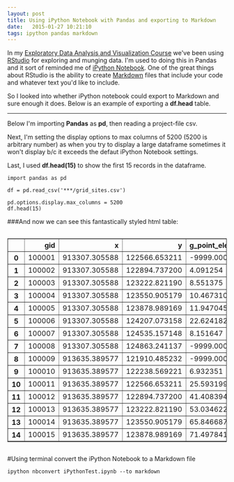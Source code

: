 ```yaml
---
layout: post
title: Using iPython Notebook with Pandas and exporting to Markdown
date:   2015-01-27 10:21:10
tags: ipython pandas markdown 
---
```


<!--##Using iPython Notebook for data analysis with Pandas
-->

In my [Exploratory Data Analysis and Visualization Course](http://nygeog.github.io/data/science/columbia/idse/2015/01/21/exploratory-data-analysis-and-visualization.html) we've been using [RStudio](http://www.rstudio.com/) for exploring and munging data. I'm used to doing this in Pandas and it sort of reminded me of [iPython Notebook](http://ipython.org/notebook.html). One of the great things about RStudio is the ability to create [Markdown](http://daringfireball.net/projects/markdown/) files that include your code and whatever text you'd like to include.  

So I looked into whether iPython notebook could export to Markdown and sure enough it does. Below is an example of exporting a **df.head** table. 

---

Below I'm importing **Pandas** as **pd**, then reading a project-file csv.

Next, I'm setting the display options to max columns of 5200 (5200 is arbitrary
number) as when you try to display a large dataframe sometimes it won't display
b/c it exceeds the defaut iPython Notebook settings.

Last, I used **df.head(15)** to show the first 15 records in the dataframe.




    import pandas as pd
    
    df = pd.read_csv('***/grid_sites.csv')
    
    pd.options.display.max_columns = 5200
    df.head(15)



###And now we can see this fantastically styled html table:

<div style="max-height:1000px;max-width:1500px;overflow:auto;">
<table border="1" class="dataframe">
  <thead>
    <tr style="text-align: right;">
      <th></th>
      <th>gid</th>
      <th>x</th>
      <th>y</th>
      <th>g_point_elev10ft</th>
      <th>g_pointwaternearangle</th>
      <th>g_pointwaternearfeet</th>
      <th>g_pointwaternearmeters</th>
      <th>gr0050morigsqmtrs</th>
      <th>gr0050mlandsqmtrs</th>
      <th>gr0100morigsqmtrs</th>
      <th>gr0100mlandsqmtrs</th>
      <th>gr0250morigsqmtrs</th>
      <th>gr0250mlandsqmtrs</th>
      <th>gr0500morigsqmtrs</th>
      <th>gr0500mlandsqmtrs</th>
      <th>gr1000morigsqmtrs</th>
      <th>gr1000mlandsqmtrs</th>
      <th>gr0050mtreecsqmtrs</th>
      <th>gr0100mtreecsqmtrs</th>
      <th>gr0250mtreecsqmtrs</th>
      <th>gr0500mtreecsqmtrs</th>
      <th>gr1000mtreecsqmtrs</th>
      <th>gr0050mtreecpctorig</th>
      <th>gr0050mtreecpctland</th>
      <th>gr0100mtreecpctorig</th>
      <th>gr0100mtreecpctland</th>
      <th>gr0250mtreecpctorig</th>
      <th>gr0250mtreecpctland</th>
      <th>gr0500mtreecpctorig</th>
      <th>gr0500mtreecpctland</th>
      <th>gr1000mtreecpctorig</th>
      <th>gr1000mtreecpctland</th>
      <th>gr0050melev10ftcount</th>
      <th>gr0050melev10ftmin</th>
      <th>gr0050melev10ftmax</th>
      <th>gr0050melev10ftmean</th>
      <th>gr0050melev10ftstd</th>
      <th>gr0100melev10ftcount</th>
      <th>gr0100melev10ftmin</th>
      <th>gr0100melev10ftmax</th>
      <th>gr0100melev10ftmean</th>
      <th>gr0100melev10ftstd</th>
      <th>gr0250melev10ftcount</th>
      <th>gr0250melev10ftmin</th>
      <th>gr0250melev10ftmax</th>
      <th>gr0250melev10ftmean</th>
      <th>gr0250melev10ftstd</th>
      <th>gr0500melev10ftcount</th>
      <th>gr0500melev10ftmin</th>
      <th>gr0500melev10ftmax</th>
      <th>gr0500melev10ftmean</th>
      <th>gr0500melev10ftstd</th>
      <th>gr1000melev10ftcount</th>
      <th>gr1000melev10ftmin</th>
      <th>gr1000melev10ftmax</th>
      <th>gr1000melev10ftmean</th>
      <th>gr1000melev10ftstd</th>
      <th>gr0050mbldgvol</th>
      <th>gr0100mbldgvol</th>
      <th>gr0250mbldgvol</th>
      <th>gr0500mbldgvol</th>
      <th>gr1000mbldgvol</th>
      <th>gr0050mbldgbulkorig</th>
      <th>gr0050mbldgbulkland</th>
      <th>gr0100mbldgbulkorig</th>
      <th>gr0100mbldgbulkland</th>
      <th>gr0250mbldgbulkorig</th>
      <th>gr0250mbldgbulkland</th>
      <th>gr0500mbldgbulkorig</th>
      <th>gr0500mbldgbulkland</th>
      <th>gr1000mbldgbulkorig</th>
      <th>gr1000mbldgbulkland</th>
      <th>trafesrigr0050mavg_20012012</th>
      <th>trafesrigr0100mavg_20012012</th>
      <th>trafesrigr0250mavg_20012012</th>
      <th>trafesrigr0500mavg_20012012</th>
      <th>trafesrigr1000mavg_20012012</th>
      <th>trafesrigr0050mavg_2001</th>
      <th>trafesrigr0050mavg_2002</th>
      <th>trafesrigr0050mavg_2003</th>
      <th>trafesrigr0050mavg_2004</th>
      <th>trafesrigr0050mavg_2005</th>
      <th>trafesrigr0050mavg_2006</th>
      <th>trafesrigr0050mavg_2007</th>
      <th>trafesrigr0050mavg_2008</th>
      <th>trafesrigr0050mavg_2009</th>
      <th>trafesrigr0050mavg_2010</th>
      <th>trafesrigr0100mavg_2001</th>
      <th>trafesrigr0100mavg_2002</th>
      <th>trafesrigr0100mavg_2003</th>
      <th>trafesrigr0100mavg_2004</th>
      <th>trafesrigr0100mavg_2005</th>
      <th>trafesrigr0100mavg_2006</th>
      <th>trafesrigr0100mavg_2007</th>
      <th>trafesrigr0100mavg_2008</th>
      <th>trafesrigr0100mavg_2009</th>
      <th>trafesrigr0100mavg_2010</th>
      <th>trafesrigr0100mavg_2011</th>
      <th>trafesrigr0250mavg_2001</th>
      <th>trafesrigr0250mavg_2002</th>
      <th>trafesrigr0250mavg_2003</th>
      <th>trafesrigr0250mavg_2004</th>
      <th>trafesrigr0250mavg_2005</th>
      <th>trafesrigr0250mavg_2006</th>
      <th>trafesrigr0250mavg_2007</th>
      <th>trafesrigr0250mavg_2008</th>
      <th>trafesrigr0250mavg_2009</th>
      <th>trafesrigr0250mavg_2010</th>
      <th>trafesrigr0250mavg_2011</th>
      <th>trafesrigr0500mavg_2001</th>
      <th>trafesrigr0500mavg_2002</th>
      <th>trafesrigr0500mavg_2003</th>
      <th>trafesrigr0500mavg_2004</th>
      <th>trafesrigr0500mavg_2005</th>
      <th>trafesrigr0500mavg_2006</th>
      <th>trafesrigr0500mavg_2007</th>
      <th>trafesrigr0500mavg_2008</th>
      <th>trafesrigr0500mavg_2009</th>
      <th>trafesrigr0500mavg_2010</th>
      <th>trafesrigr0500mavg_2011</th>
      <th>trafesrigr1000mavg_2001</th>
      <th>trafesrigr1000mavg_2002</th>
      <th>trafesrigr1000mavg_2003</th>
      <th>trafesrigr1000mavg_2004</th>
      <th>trafesrigr1000mavg_2005</th>
      <th>trafesrigr1000mavg_2006</th>
      <th>trafesrigr1000mavg_2007</th>
      <th>trafesrigr1000mavg_2008</th>
      <th>trafesrigr1000mavg_2009</th>
      <th>trafesrigr1000mavg_2010</th>
      <th>trafesrigr1000mavg_2011</th>
      <th>trafnysdgr0050mavg_2012</th>
      <th>trafnysdgr0100mavg_2012</th>
      <th>trafnysdgr0250mavg_2012</th>
      <th>trafnysdgr0500mavg_2012</th>
      <th>trafnysdgr1000mavg_2012</th>
    </tr>
  </thead>
  <tbody>
    <tr>
      <th>0 </th>
      <td> 100001</td>
      <td> 913307.305588</td>
      <td> 122566.653211</td>
      <td>-9999.000000</td>
      <td>   0.000000</td>
      <td>   0.000000</td>
      <td>   0.000000</td>
      <td> 7853.950214</td>
      <td>    0.000000</td>
      <td> 31415.800866</td>
      <td>     0.000000</td>
      <td> 196348.755435</td>
      <td>      0.000000</td>
      <td> 785395.021770</td>
      <td>      0.000000</td>
      <td> 3141580.087165</td>
      <td>       0.000000</td>
      <td> 0</td>
      <td>  3952.313778</td>
      <td> 48341.868204</td>
      <td> 141231.629924</td>
      <td> 451567.071377</td>
      <td> 0</td>
      <td> 0</td>
      <td> 0.125807</td>
      <td> 0.000000</td>
      <td> 0.246204</td>
      <td> 0.000000</td>
      <td> 0.179822</td>
      <td> 0.000000</td>
      <td> 0.143739</td>
      <td> 0.000000</td>
      <td>   0</td>
      <td>  0.00000</td>
      <td>  0.0000</td>
      <td>  0.0000</td>
      <td>  0.00000</td>
      <td>    0</td>
      <td>  0.000000</td>
      <td>  0.0000</td>
      <td>  0.0000</td>
      <td>  0.00000</td>
      <td>     0</td>
      <td> 0.000000</td>
      <td>  0.0000</td>
      <td>  0.0000</td>
      <td>  0.0000</td>
      <td>     0</td>
      <td> 0.000000</td>
      <td>  0.0000</td>
      <td>  0.0000</td>
      <td>  0.0000</td>
      <td>      0</td>
      <td> 0.000000</td>
      <td>  0.0000</td>
      <td>  0.0000</td>
      <td>  0.0000</td>
      <td>    0.000000</td>
      <td>  2619.499213</td>
      <td>   5729.645316</td>
      <td> 216666.220329</td>
      <td> 1245817.366172</td>
      <td> 0.000000</td>
      <td> 0.000000</td>
      <td> 0.083382</td>
      <td> 0.000000</td>
      <td> 0.029181</td>
      <td> 0.000000</td>
      <td> 0.275869</td>
      <td> 0.000000</td>
      <td> 0.396558</td>
      <td> 0.000000</td>
      <td> 0</td>
      <td> 0</td>
      <td> 0</td>
      <td>    0</td>
      <td>    0</td>
      <td> 0</td>
      <td> 0</td>
      <td> 0</td>
      <td> 0</td>
      <td> 0</td>
      <td> 0</td>
      <td> 0</td>
      <td> 0</td>
      <td> 0</td>
      <td> 0</td>
      <td> 0</td>
      <td> 0</td>
      <td> 0</td>
      <td> 0</td>
      <td> 0</td>
      <td> 0</td>
      <td> 0</td>
      <td> 0</td>
      <td> 0</td>
      <td> 0</td>
      <td> 0</td>
      <td> 0</td>
      <td> 0</td>
      <td> 0</td>
      <td> 0</td>
      <td> 0</td>
      <td> 0</td>
      <td> 0</td>
      <td> 0</td>
      <td> 0</td>
      <td> 0</td>
      <td> 0</td>
      <td> 0</td>
      <td> 0</td>
      <td> 0</td>
      <td> 0</td>
      <td> 0</td>
      <td> 0</td>
      <td> 0</td>
      <td> 0</td>
      <td> 0</td>
      <td>    0</td>
      <td> 0</td>
      <td> 0</td>
      <td> 0</td>
      <td> 0</td>
      <td> 0</td>
      <td> 0</td>
      <td> 0</td>
      <td> 0</td>
      <td> 0</td>
      <td> 0</td>
      <td>    0</td>
      <td> 0</td>
      <td> 0</td>
      <td>   0</td>
      <td>  292.0</td>
      <td> 5696.50</td>
      <td> 4057.00</td>
    </tr>
    <tr>
      <th>1 </th>
      <td> 100002</td>
      <td> 913307.305588</td>
      <td> 122894.737200</td>
      <td>    4.091254</td>
      <td>   0.000000</td>
      <td>   0.000000</td>
      <td>   0.000000</td>
      <td> 7853.950214</td>
      <td> 4002.041561</td>
      <td> 31415.800866</td>
      <td> 15455.731616</td>
      <td> 196348.755435</td>
      <td>  90498.329446</td>
      <td> 785395.021770</td>
      <td> 353746.383694</td>
      <td> 3141580.087165</td>
      <td> 1260083.346102</td>
      <td> 0</td>
      <td> 11093.497657</td>
      <td> 52914.680481</td>
      <td> 147391.944889</td>
      <td> 457270.916748</td>
      <td> 0</td>
      <td> 0</td>
      <td> 0.353118</td>
      <td> 0.717759</td>
      <td> 0.269493</td>
      <td> 0.584703</td>
      <td> 0.187666</td>
      <td> 0.416660</td>
      <td> 0.145554</td>
      <td> 0.362889</td>
      <td> 426</td>
      <td>  3.16432</td>
      <td> 11.9986</td>
      <td>  6.2407</td>
      <td>  1.26460</td>
      <td> 1663</td>
      <td>  2.982810</td>
      <td> 45.9997</td>
      <td> 15.5446</td>
      <td> 11.86370</td>
      <td>  9738</td>
      <td> 2.756890</td>
      <td> 70.9901</td>
      <td> 35.2858</td>
      <td> 18.8374</td>
      <td> 38074</td>
      <td> 1.999990</td>
      <td> 72.4902</td>
      <td> 38.7175</td>
      <td> 16.7106</td>
      <td> 135048</td>
      <td>-0.571724</td>
      <td> 80.4000</td>
      <td> 37.6836</td>
      <td> 18.9316</td>
      <td>    0.000000</td>
      <td>     0.000000</td>
      <td>  19214.061323</td>
      <td> 288823.918864</td>
      <td> 1369388.218735</td>
      <td> 0.000000</td>
      <td> 0.000000</td>
      <td> 0.000000</td>
      <td> 0.000000</td>
      <td> 0.097857</td>
      <td> 0.212314</td>
      <td> 0.367744</td>
      <td> 0.816472</td>
      <td> 0.435892</td>
      <td> 1.086744</td>
      <td> 0</td>
      <td> 0</td>
      <td> 0</td>
      <td>    0</td>
      <td>    0</td>
      <td> 0</td>
      <td> 0</td>
      <td> 0</td>
      <td> 0</td>
      <td> 0</td>
      <td> 0</td>
      <td> 0</td>
      <td> 0</td>
      <td> 0</td>
      <td> 0</td>
      <td> 0</td>
      <td> 0</td>
      <td> 0</td>
      <td> 0</td>
      <td> 0</td>
      <td> 0</td>
      <td> 0</td>
      <td> 0</td>
      <td> 0</td>
      <td> 0</td>
      <td> 0</td>
      <td> 0</td>
      <td> 0</td>
      <td> 0</td>
      <td> 0</td>
      <td> 0</td>
      <td> 0</td>
      <td> 0</td>
      <td> 0</td>
      <td> 0</td>
      <td> 0</td>
      <td> 0</td>
      <td> 0</td>
      <td> 0</td>
      <td> 0</td>
      <td> 0</td>
      <td> 0</td>
      <td> 0</td>
      <td> 0</td>
      <td> 0</td>
      <td> 0</td>
      <td>    0</td>
      <td> 0</td>
      <td> 0</td>
      <td> 0</td>
      <td> 0</td>
      <td> 0</td>
      <td> 0</td>
      <td> 0</td>
      <td> 0</td>
      <td> 0</td>
      <td> 0</td>
      <td>    0</td>
      <td> 0</td>
      <td> 0</td>
      <td>   0</td>
      <td>  292.0</td>
      <td> 6115.75</td>
      <td> 5783.57</td>
    </tr>
    <tr>
      <th>2 </th>
      <td> 100003</td>
      <td> 913307.305588</td>
      <td> 123222.821190</td>
      <td>    8.551375</td>
      <td> 179.351037</td>
      <td>  43.298329</td>
      <td>  13.197331</td>
      <td> 7853.950214</td>
      <td> 6015.726344</td>
      <td> 31415.800866</td>
      <td> 19405.331167</td>
      <td> 196348.755435</td>
      <td> 100369.997473</td>
      <td> 785395.021770</td>
      <td> 367448.179604</td>
      <td> 3141580.087165</td>
      <td> 1286631.025189</td>
      <td> 0</td>
      <td> 11937.307201</td>
      <td> 53841.962447</td>
      <td> 146602.206918</td>
      <td> 465608.381325</td>
      <td> 0</td>
      <td> 0</td>
      <td> 0.379978</td>
      <td> 0.615156</td>
      <td> 0.274216</td>
      <td> 0.536435</td>
      <td> 0.186660</td>
      <td> 0.398974</td>
      <td> 0.148208</td>
      <td> 0.361882</td>
      <td> 650</td>
      <td>  2.96409</td>
      <td> 29.9936</td>
      <td> 10.3767</td>
      <td>  5.06838</td>
      <td> 2090</td>
      <td>  2.887080</td>
      <td> 60.9857</td>
      <td> 21.9326</td>
      <td> 16.67590</td>
      <td> 10810</td>
      <td> 2.000700</td>
      <td> 72.4902</td>
      <td> 42.3306</td>
      <td> 21.3647</td>
      <td> 39543</td>
      <td> 0.000003</td>
      <td> 72.4902</td>
      <td> 40.5070</td>
      <td> 16.1305</td>
      <td> 137879</td>
      <td>-0.571724</td>
      <td> 81.3846</td>
      <td> 39.4516</td>
      <td> 18.8936</td>
      <td>    0.000000</td>
      <td>  1612.288123</td>
      <td>  45018.070029</td>
      <td> 338849.649981</td>
      <td> 1439584.329659</td>
      <td> 0.000000</td>
      <td> 0.000000</td>
      <td> 0.051321</td>
      <td> 0.083085</td>
      <td> 0.229276</td>
      <td> 0.448521</td>
      <td> 0.431438</td>
      <td> 0.922170</td>
      <td> 0.458236</td>
      <td> 1.118879</td>
      <td> 0</td>
      <td> 0</td>
      <td> 0</td>
      <td>    0</td>
      <td> 5921</td>
      <td> 0</td>
      <td> 0</td>
      <td> 0</td>
      <td> 0</td>
      <td> 0</td>
      <td> 0</td>
      <td> 0</td>
      <td> 0</td>
      <td> 0</td>
      <td> 0</td>
      <td> 0</td>
      <td> 0</td>
      <td> 0</td>
      <td> 0</td>
      <td> 0</td>
      <td> 0</td>
      <td> 0</td>
      <td> 0</td>
      <td> 0</td>
      <td> 0</td>
      <td> 0</td>
      <td> 0</td>
      <td> 0</td>
      <td> 0</td>
      <td> 0</td>
      <td> 0</td>
      <td> 0</td>
      <td> 0</td>
      <td> 0</td>
      <td> 0</td>
      <td> 0</td>
      <td> 0</td>
      <td> 0</td>
      <td> 0</td>
      <td> 0</td>
      <td> 0</td>
      <td> 0</td>
      <td> 0</td>
      <td> 0</td>
      <td> 0</td>
      <td> 0</td>
      <td>    0</td>
      <td> 0</td>
      <td> 0</td>
      <td> 0</td>
      <td> 0</td>
      <td> 0</td>
      <td> 0</td>
      <td> 0</td>
      <td> 0</td>
      <td> 0</td>
      <td> 0</td>
      <td> 5921</td>
      <td> 0</td>
      <td> 0</td>
      <td>   0</td>
      <td>  292.0</td>
      <td> 6708.14</td>
      <td> 4420.55</td>
    </tr>
    <tr>
      <th>3 </th>
      <td> 100004</td>
      <td> 913307.305588</td>
      <td> 123550.905179</td>
      <td>   10.467310</td>
      <td>-177.696901</td>
      <td>  32.267293</td>
      <td>   9.835071</td>
      <td> 7853.950214</td>
      <td> 5880.768441</td>
      <td> 31415.800866</td>
      <td> 19673.126953</td>
      <td> 196348.755435</td>
      <td> 107230.957454</td>
      <td> 785395.021770</td>
      <td> 369655.430725</td>
      <td> 3141580.087165</td>
      <td> 1304984.251624</td>
      <td> 0</td>
      <td>  9313.748868</td>
      <td> 50462.934751</td>
      <td> 138130.017630</td>
      <td> 456204.304060</td>
      <td> 0</td>
      <td> 0</td>
      <td> 0.296467</td>
      <td> 0.473425</td>
      <td> 0.257007</td>
      <td> 0.470600</td>
      <td> 0.175873</td>
      <td> 0.373672</td>
      <td> 0.145215</td>
      <td> 0.349586</td>
      <td> 633</td>
      <td>  5.00011</td>
      <td> 53.9978</td>
      <td> 21.2648</td>
      <td> 13.60150</td>
      <td> 2120</td>
      <td>  2.000090</td>
      <td> 70.4479</td>
      <td> 33.9770</td>
      <td> 22.38520</td>
      <td> 11545</td>
      <td> 2.000090</td>
      <td> 72.4902</td>
      <td> 45.0991</td>
      <td> 21.4402</td>
      <td> 39759</td>
      <td>-0.567119</td>
      <td> 72.4902</td>
      <td> 42.1236</td>
      <td> 15.6252</td>
      <td> 139880</td>
      <td>-0.571724</td>
      <td> 81.3846</td>
      <td> 40.9431</td>
      <td> 18.7664</td>
      <td>    0.000000</td>
      <td> 11215.466129</td>
      <td>  76477.878380</td>
      <td> 389016.150776</td>
      <td> 1512592.943686</td>
      <td> 0.000000</td>
      <td> 0.000000</td>
      <td> 0.357001</td>
      <td> 0.570091</td>
      <td> 0.389500</td>
      <td> 0.713207</td>
      <td> 0.495313</td>
      <td> 1.052375</td>
      <td> 0.481475</td>
      <td> 1.159089</td>
      <td> 0</td>
      <td> 0</td>
      <td> 0</td>
      <td>    0</td>
      <td> 3172</td>
      <td> 0</td>
      <td> 0</td>
      <td> 0</td>
      <td> 0</td>
      <td> 0</td>
      <td> 0</td>
      <td> 0</td>
      <td> 0</td>
      <td> 0</td>
      <td> 0</td>
      <td> 0</td>
      <td> 0</td>
      <td> 0</td>
      <td> 0</td>
      <td> 0</td>
      <td> 0</td>
      <td> 0</td>
      <td> 0</td>
      <td> 0</td>
      <td> 0</td>
      <td> 0</td>
      <td> 0</td>
      <td> 0</td>
      <td> 0</td>
      <td> 0</td>
      <td> 0</td>
      <td> 0</td>
      <td> 0</td>
      <td> 0</td>
      <td> 0</td>
      <td> 0</td>
      <td> 0</td>
      <td> 0</td>
      <td> 0</td>
      <td> 0</td>
      <td> 0</td>
      <td> 0</td>
      <td> 0</td>
      <td> 0</td>
      <td> 0</td>
      <td> 0</td>
      <td>    0</td>
      <td> 0</td>
      <td> 0</td>
      <td> 0</td>
      <td> 0</td>
      <td> 0</td>
      <td> 0</td>
      <td> 0</td>
      <td> 0</td>
      <td> 0</td>
      <td> 0</td>
      <td> 3172</td>
      <td> 0</td>
      <td> 0</td>
      <td>   0</td>
      <td>  292.0</td>
      <td> 7112.80</td>
      <td> 4550.44</td>
    </tr>
    <tr>
      <th>4 </th>
      <td> 100005</td>
      <td> 913307.305588</td>
      <td> 123878.989169</td>
      <td>   11.947045</td>
      <td> 178.242903</td>
      <td>  15.812024</td>
      <td>   4.819505</td>
      <td> 7853.950217</td>
      <td> 5651.420356</td>
      <td> 31415.800871</td>
      <td> 19634.119037</td>
      <td> 196348.755450</td>
      <td> 107940.774628</td>
      <td> 785395.021798</td>
      <td> 364151.650975</td>
      <td> 3141580.087222</td>
      <td> 1309911.503914</td>
      <td> 0</td>
      <td>  7535.803044</td>
      <td> 41917.311165</td>
      <td> 135291.915465</td>
      <td> 444299.917319</td>
      <td> 0</td>
      <td> 0</td>
      <td> 0.239873</td>
      <td> 0.383812</td>
      <td> 0.213484</td>
      <td> 0.388336</td>
      <td> 0.172260</td>
      <td> 0.371526</td>
      <td> 0.141426</td>
      <td> 0.339183</td>
      <td> 604</td>
      <td>  2.70946</td>
      <td> 61.9994</td>
      <td> 26.3050</td>
      <td> 18.87760</td>
      <td> 2109</td>
      <td>  3.045360</td>
      <td> 71.9000</td>
      <td> 39.6832</td>
      <td> 22.90150</td>
      <td> 11625</td>
      <td> 2.000090</td>
      <td> 72.4902</td>
      <td> 44.4567</td>
      <td> 21.1206</td>
      <td> 39160</td>
      <td>-0.056434</td>
      <td> 72.4902</td>
      <td> 43.0519</td>
      <td> 15.6687</td>
      <td> 140624</td>
      <td>-0.571724</td>
      <td> 81.3846</td>
      <td> 42.2975</td>
      <td> 18.6839</td>
      <td> 4704.419334</td>
      <td> 18160.057948</td>
      <td> 104013.332977</td>
      <td> 402625.521712</td>
      <td> 1576349.809436</td>
      <td> 0.598988</td>
      <td> 0.832431</td>
      <td> 0.578055</td>
      <td> 0.924923</td>
      <td> 0.529738</td>
      <td> 0.963615</td>
      <td> 0.512641</td>
      <td> 1.105653</td>
      <td> 0.501770</td>
      <td> 1.203402</td>
      <td> 0</td>
      <td> 0</td>
      <td> 0</td>
      <td>    0</td>
      <td> 3172</td>
      <td> 0</td>
      <td> 0</td>
      <td> 0</td>
      <td> 0</td>
      <td> 0</td>
      <td> 0</td>
      <td> 0</td>
      <td> 0</td>
      <td> 0</td>
      <td> 0</td>
      <td> 0</td>
      <td> 0</td>
      <td> 0</td>
      <td> 0</td>
      <td> 0</td>
      <td> 0</td>
      <td> 0</td>
      <td> 0</td>
      <td> 0</td>
      <td> 0</td>
      <td> 0</td>
      <td> 0</td>
      <td> 0</td>
      <td> 0</td>
      <td> 0</td>
      <td> 0</td>
      <td> 0</td>
      <td> 0</td>
      <td> 0</td>
      <td> 0</td>
      <td> 0</td>
      <td> 0</td>
      <td> 0</td>
      <td> 0</td>
      <td> 0</td>
      <td> 0</td>
      <td> 0</td>
      <td> 0</td>
      <td> 0</td>
      <td> 0</td>
      <td> 0</td>
      <td>    0</td>
      <td> 0</td>
      <td> 0</td>
      <td> 0</td>
      <td> 0</td>
      <td> 0</td>
      <td> 0</td>
      <td> 0</td>
      <td> 0</td>
      <td> 0</td>
      <td> 0</td>
      <td> 3172</td>
      <td> 0</td>
      <td> 0</td>
      <td>   0</td>
      <td> 6143.0</td>
      <td> 5107.80</td>
      <td> 4109.58</td>
    </tr>
    <tr>
      <th>5 </th>
      <td> 100006</td>
      <td> 913307.305588</td>
      <td> 124207.073158</td>
      <td>   22.624182</td>
      <td>-161.923546</td>
      <td>  79.396129</td>
      <td>  24.199940</td>
      <td> 7853.950217</td>
      <td> 6739.007056</td>
      <td> 31415.800871</td>
      <td> 21095.434941</td>
      <td> 196348.755450</td>
      <td>  98147.310302</td>
      <td> 785395.021798</td>
      <td> 352720.347034</td>
      <td> 3141580.087222</td>
      <td> 1302774.674229</td>
      <td> 0</td>
      <td>  7337.596454</td>
      <td> 34502.720968</td>
      <td> 132850.848030</td>
      <td> 417494.587341</td>
      <td> 0</td>
      <td> 0</td>
      <td> 0.233564</td>
      <td> 0.347829</td>
      <td> 0.175722</td>
      <td> 0.351540</td>
      <td> 0.169152</td>
      <td> 0.376646</td>
      <td> 0.132893</td>
      <td> 0.320466</td>
      <td> 727</td>
      <td>  4.00088</td>
      <td> 46.7818</td>
      <td> 23.0326</td>
      <td> 11.08500</td>
      <td> 2267</td>
      <td>  2.000180</td>
      <td> 68.5309</td>
      <td> 29.1116</td>
      <td> 16.65140</td>
      <td> 10549</td>
      <td> 0.000003</td>
      <td> 72.4902</td>
      <td> 43.2480</td>
      <td> 20.4839</td>
      <td> 37924</td>
      <td> 0.000202</td>
      <td> 72.4902</td>
      <td> 44.0058</td>
      <td> 15.4997</td>
      <td> 140158</td>
      <td>-0.056434</td>
      <td> 81.3846</td>
      <td> 43.4028</td>
      <td> 18.6851</td>
      <td> 6783.461332</td>
      <td> 24171.562636</td>
      <td> 115763.729527</td>
      <td> 407398.208171</td>
      <td> 1641226.048596</td>
      <td> 0.863701</td>
      <td> 1.006597</td>
      <td> 0.769408</td>
      <td> 1.145820</td>
      <td> 0.589582</td>
      <td> 1.179490</td>
      <td> 0.518718</td>
      <td> 1.155018</td>
      <td> 0.522421</td>
      <td> 1.259793</td>
      <td> 0</td>
      <td> 0</td>
      <td> 0</td>
      <td>    0</td>
      <td> 3172</td>
      <td> 0</td>
      <td> 0</td>
      <td> 0</td>
      <td> 0</td>
      <td> 0</td>
      <td> 0</td>
      <td> 0</td>
      <td> 0</td>
      <td> 0</td>
      <td> 0</td>
      <td> 0</td>
      <td> 0</td>
      <td> 0</td>
      <td> 0</td>
      <td> 0</td>
      <td> 0</td>
      <td> 0</td>
      <td> 0</td>
      <td> 0</td>
      <td> 0</td>
      <td> 0</td>
      <td> 0</td>
      <td> 0</td>
      <td> 0</td>
      <td> 0</td>
      <td> 0</td>
      <td> 0</td>
      <td> 0</td>
      <td> 0</td>
      <td> 0</td>
      <td> 0</td>
      <td> 0</td>
      <td> 0</td>
      <td> 0</td>
      <td> 0</td>
      <td> 0</td>
      <td> 0</td>
      <td> 0</td>
      <td> 0</td>
      <td> 0</td>
      <td> 0</td>
      <td>    0</td>
      <td> 0</td>
      <td> 0</td>
      <td> 0</td>
      <td> 0</td>
      <td> 0</td>
      <td> 0</td>
      <td> 0</td>
      <td> 0</td>
      <td> 0</td>
      <td> 0</td>
      <td> 3172</td>
      <td> 0</td>
      <td> 0</td>
      <td>   0</td>
      <td> 4454.0</td>
      <td> 2856.00</td>
      <td> 5352.36</td>
    </tr>
    <tr>
      <th>6 </th>
      <td> 100007</td>
      <td> 913307.305588</td>
      <td> 124535.157148</td>
      <td>    8.151647</td>
      <td> 129.986839</td>
      <td>  14.512148</td>
      <td>   4.423303</td>
      <td> 7853.950216</td>
      <td> 4616.186123</td>
      <td> 31415.800869</td>
      <td> 15732.207012</td>
      <td> 196348.755442</td>
      <td>  82684.172200</td>
      <td> 785395.021784</td>
      <td> 336553.331833</td>
      <td> 3141580.087194</td>
      <td> 1285053.695475</td>
      <td> 0</td>
      <td>  5358.238357</td>
      <td> 30564.717464</td>
      <td> 120886.097773</td>
      <td> 395407.195670</td>
      <td> 0</td>
      <td> 0</td>
      <td> 0.170559</td>
      <td> 0.340590</td>
      <td> 0.155665</td>
      <td> 0.369656</td>
      <td> 0.153918</td>
      <td> 0.359189</td>
      <td> 0.125863</td>
      <td> 0.307697</td>
      <td> 499</td>
      <td>  3.99929</td>
      <td> 23.3207</td>
      <td> 12.2677</td>
      <td>  5.41508</td>
      <td> 1690</td>
      <td>  0.745061</td>
      <td> 43.2001</td>
      <td> 18.7173</td>
      <td>  9.72519</td>
      <td>  8867</td>
      <td>-0.056434</td>
      <td> 71.9000</td>
      <td> 38.7254</td>
      <td> 18.6814</td>
      <td> 36192</td>
      <td>-0.056434</td>
      <td> 72.4902</td>
      <td> 43.8062</td>
      <td> 15.9603</td>
      <td> 138169</td>
      <td>-0.056434</td>
      <td> 81.3846</td>
      <td> 44.2498</td>
      <td> 18.7126</td>
      <td> 5773.110646</td>
      <td> 18733.478213</td>
      <td> 102679.547931</td>
      <td> 407044.663342</td>
      <td> 1642579.395792</td>
      <td> 0.735058</td>
      <td> 1.250623</td>
      <td> 0.596308</td>
      <td> 1.190772</td>
      <td> 0.522945</td>
      <td> 1.241828</td>
      <td> 0.518267</td>
      <td> 1.209451</td>
      <td> 0.522851</td>
      <td> 1.278218</td>
      <td> 0</td>
      <td> 0</td>
      <td> 0</td>
      <td>    0</td>
      <td> 3172</td>
      <td> 0</td>
      <td> 0</td>
      <td> 0</td>
      <td> 0</td>
      <td> 0</td>
      <td> 0</td>
      <td> 0</td>
      <td> 0</td>
      <td> 0</td>
      <td> 0</td>
      <td> 0</td>
      <td> 0</td>
      <td> 0</td>
      <td> 0</td>
      <td> 0</td>
      <td> 0</td>
      <td> 0</td>
      <td> 0</td>
      <td> 0</td>
      <td> 0</td>
      <td> 0</td>
      <td> 0</td>
      <td> 0</td>
      <td> 0</td>
      <td> 0</td>
      <td> 0</td>
      <td> 0</td>
      <td> 0</td>
      <td> 0</td>
      <td> 0</td>
      <td> 0</td>
      <td> 0</td>
      <td> 0</td>
      <td> 0</td>
      <td> 0</td>
      <td> 0</td>
      <td> 0</td>
      <td> 0</td>
      <td> 0</td>
      <td> 0</td>
      <td> 0</td>
      <td>    0</td>
      <td> 0</td>
      <td> 0</td>
      <td> 0</td>
      <td> 0</td>
      <td> 0</td>
      <td> 0</td>
      <td> 0</td>
      <td> 0</td>
      <td> 0</td>
      <td> 0</td>
      <td> 3172</td>
      <td> 0</td>
      <td> 0</td>
      <td>   0</td>
      <td> 6143.0</td>
      <td> 3351.17</td>
      <td> 4777.50</td>
    </tr>
    <tr>
      <th>7 </th>
      <td> 100008</td>
      <td> 913307.305588</td>
      <td> 124863.241137</td>
      <td>-9999.000000</td>
      <td>   0.000000</td>
      <td>   0.000000</td>
      <td>   0.000000</td>
      <td> 7853.950216</td>
      <td>    0.000000</td>
      <td> 31415.800869</td>
      <td>     0.000000</td>
      <td> 196348.755442</td>
      <td>      0.000000</td>
      <td> 785395.021784</td>
      <td>      0.000000</td>
      <td> 3141580.087194</td>
      <td>       0.000000</td>
      <td> 0</td>
      <td>   803.041086</td>
      <td> 27076.227876</td>
      <td> 104331.296215</td>
      <td> 381262.851315</td>
      <td> 0</td>
      <td> 0</td>
      <td> 0.025562</td>
      <td> 0.000000</td>
      <td> 0.137899</td>
      <td> 0.000000</td>
      <td> 0.132839</td>
      <td> 0.000000</td>
      <td> 0.121360</td>
      <td> 0.000000</td>
      <td>   0</td>
      <td>  0.00000</td>
      <td>  0.0000</td>
      <td>  0.0000</td>
      <td>  0.00000</td>
      <td>    0</td>
      <td>  0.000000</td>
      <td>  0.0000</td>
      <td>  0.0000</td>
      <td>  0.00000</td>
      <td>     0</td>
      <td> 0.000000</td>
      <td>  0.0000</td>
      <td>  0.0000</td>
      <td>  0.0000</td>
      <td>     0</td>
      <td> 0.000000</td>
      <td>  0.0000</td>
      <td>  0.0000</td>
      <td>  0.0000</td>
      <td>      0</td>
      <td> 0.000000</td>
      <td>  0.0000</td>
      <td>  0.0000</td>
      <td>  0.0000</td>
      <td>    0.000000</td>
      <td>  1047.157418</td>
      <td>  75018.148200</td>
      <td> 388421.430605</td>
      <td> 1600726.543975</td>
      <td> 0.000000</td>
      <td> 0.000000</td>
      <td> 0.033332</td>
      <td> 0.000000</td>
      <td> 0.382066</td>
      <td> 0.000000</td>
      <td> 0.494556</td>
      <td> 0.000000</td>
      <td> 0.509529</td>
      <td> 0.000000</td>
      <td> 0</td>
      <td> 0</td>
      <td> 0</td>
      <td> 5921</td>
      <td> 3172</td>
      <td> 0</td>
      <td> 0</td>
      <td> 0</td>
      <td> 0</td>
      <td> 0</td>
      <td> 0</td>
      <td> 0</td>
      <td> 0</td>
      <td> 0</td>
      <td> 0</td>
      <td> 0</td>
      <td> 0</td>
      <td> 0</td>
      <td> 0</td>
      <td> 0</td>
      <td> 0</td>
      <td> 0</td>
      <td> 0</td>
      <td> 0</td>
      <td> 0</td>
      <td> 0</td>
      <td> 0</td>
      <td> 0</td>
      <td> 0</td>
      <td> 0</td>
      <td> 0</td>
      <td> 0</td>
      <td> 0</td>
      <td> 0</td>
      <td> 0</td>
      <td> 0</td>
      <td> 0</td>
      <td> 0</td>
      <td> 0</td>
      <td> 0</td>
      <td> 0</td>
      <td> 0</td>
      <td> 0</td>
      <td> 0</td>
      <td> 0</td>
      <td> 0</td>
      <td> 5921</td>
      <td> 0</td>
      <td> 0</td>
      <td> 0</td>
      <td> 0</td>
      <td> 0</td>
      <td> 0</td>
      <td> 0</td>
      <td> 0</td>
      <td> 0</td>
      <td> 0</td>
      <td> 3172</td>
      <td> 0</td>
      <td> 0</td>
      <td>   0</td>
      <td>    0.0</td>
      <td> 3351.17</td>
      <td> 5010.33</td>
    </tr>
    <tr>
      <th>8 </th>
      <td> 100009</td>
      <td> 913635.389577</td>
      <td> 121910.485232</td>
      <td>-9999.000000</td>
      <td>   0.000000</td>
      <td>   0.000000</td>
      <td>   0.000000</td>
      <td> 7853.950217</td>
      <td>    0.000000</td>
      <td> 31415.800869</td>
      <td>     0.000000</td>
      <td> 196348.755442</td>
      <td>      0.000000</td>
      <td> 785395.021798</td>
      <td>      0.000000</td>
      <td> 3141580.087194</td>
      <td>       0.000000</td>
      <td> 0</td>
      <td>  5594.504963</td>
      <td> 43218.160325</td>
      <td> 161834.684399</td>
      <td> 457872.940419</td>
      <td> 0</td>
      <td> 0</td>
      <td> 0.178079</td>
      <td> 0.000000</td>
      <td> 0.220109</td>
      <td> 0.000000</td>
      <td> 0.206055</td>
      <td> 0.000000</td>
      <td> 0.145746</td>
      <td> 0.000000</td>
      <td>   0</td>
      <td>  0.00000</td>
      <td>  0.0000</td>
      <td>  0.0000</td>
      <td>  0.00000</td>
      <td>    0</td>
      <td>  0.000000</td>
      <td>  0.0000</td>
      <td>  0.0000</td>
      <td>  0.00000</td>
      <td>     0</td>
      <td> 0.000000</td>
      <td>  0.0000</td>
      <td>  0.0000</td>
      <td>  0.0000</td>
      <td>     0</td>
      <td> 0.000000</td>
      <td>  0.0000</td>
      <td>  0.0000</td>
      <td>  0.0000</td>
      <td>      0</td>
      <td> 0.000000</td>
      <td>  0.0000</td>
      <td>  0.0000</td>
      <td>  0.0000</td>
      <td>    0.000000</td>
      <td>     0.000000</td>
      <td>   6523.958023</td>
      <td> 165829.213717</td>
      <td> 1188020.850995</td>
      <td> 0.000000</td>
      <td> 0.000000</td>
      <td> 0.000000</td>
      <td> 0.000000</td>
      <td> 0.033226</td>
      <td> 0.000000</td>
      <td> 0.211141</td>
      <td> 0.000000</td>
      <td> 0.378160</td>
      <td> 0.000000</td>
      <td> 0</td>
      <td> 0</td>
      <td> 0</td>
      <td>    0</td>
      <td>    0</td>
      <td> 0</td>
      <td> 0</td>
      <td> 0</td>
      <td> 0</td>
      <td> 0</td>
      <td> 0</td>
      <td> 0</td>
      <td> 0</td>
      <td> 0</td>
      <td> 0</td>
      <td> 0</td>
      <td> 0</td>
      <td> 0</td>
      <td> 0</td>
      <td> 0</td>
      <td> 0</td>
      <td> 0</td>
      <td> 0</td>
      <td> 0</td>
      <td> 0</td>
      <td> 0</td>
      <td> 0</td>
      <td> 0</td>
      <td> 0</td>
      <td> 0</td>
      <td> 0</td>
      <td> 0</td>
      <td> 0</td>
      <td> 0</td>
      <td> 0</td>
      <td> 0</td>
      <td> 0</td>
      <td> 0</td>
      <td> 0</td>
      <td> 0</td>
      <td> 0</td>
      <td> 0</td>
      <td> 0</td>
      <td> 0</td>
      <td> 0</td>
      <td> 0</td>
      <td>    0</td>
      <td> 0</td>
      <td> 0</td>
      <td> 0</td>
      <td> 0</td>
      <td> 0</td>
      <td> 0</td>
      <td> 0</td>
      <td> 0</td>
      <td> 0</td>
      <td> 0</td>
      <td>    0</td>
      <td> 0</td>
      <td> 0</td>
      <td>   0</td>
      <td>    0.0</td>
      <td> 5696.50</td>
      <td> 4427.00</td>
    </tr>
    <tr>
      <th>9 </th>
      <td> 100010</td>
      <td> 913635.389577</td>
      <td> 122238.569221</td>
      <td>    6.932351</td>
      <td>-147.873600</td>
      <td>   0.861270</td>
      <td>   0.262515</td>
      <td> 7853.950216</td>
      <td> 4911.247372</td>
      <td> 31415.800869</td>
      <td> 18082.677132</td>
      <td> 196348.755442</td>
      <td> 105610.295941</td>
      <td> 785395.021784</td>
      <td> 378958.278703</td>
      <td> 3141580.087194</td>
      <td> 1305972.414625</td>
      <td> 0</td>
      <td>  9516.669674</td>
      <td> 58927.634732</td>
      <td> 163826.495231</td>
      <td> 481232.788348</td>
      <td> 0</td>
      <td> 0</td>
      <td> 0.302926</td>
      <td> 0.526287</td>
      <td> 0.300117</td>
      <td> 0.557972</td>
      <td> 0.208591</td>
      <td> 0.432307</td>
      <td> 0.153182</td>
      <td> 0.368486</td>
      <td> 530</td>
      <td>  2.83604</td>
      <td> 31.0923</td>
      <td> 17.3706</td>
      <td>  9.11595</td>
      <td> 1944</td>
      <td>  2.747340</td>
      <td> 33.0471</td>
      <td> 20.8994</td>
      <td>  8.48463</td>
      <td> 11361</td>
      <td> 2.000760</td>
      <td> 53.6699</td>
      <td> 27.1614</td>
      <td> 11.8520</td>
      <td> 40544</td>
      <td>-0.571724</td>
      <td> 72.4902</td>
      <td> 32.6554</td>
      <td> 16.1946</td>
      <td> 139999</td>
      <td>-0.571724</td>
      <td> 80.4000</td>
      <td> 34.7767</td>
      <td> 19.1416</td>
      <td> 1711.196101</td>
      <td>  3484.589228</td>
      <td>  13044.091922</td>
      <td> 255869.051505</td>
      <td> 1338189.244976</td>
      <td> 0.217877</td>
      <td> 0.348424</td>
      <td> 0.110918</td>
      <td> 0.192703</td>
      <td> 0.066433</td>
      <td> 0.123512</td>
      <td> 0.325784</td>
      <td> 0.675191</td>
      <td> 0.425961</td>
      <td> 1.024669</td>
      <td> 0</td>
      <td> 0</td>
      <td> 0</td>
      <td>    0</td>
      <td>    0</td>
      <td> 0</td>
      <td> 0</td>
      <td> 0</td>
      <td> 0</td>
      <td> 0</td>
      <td> 0</td>
      <td> 0</td>
      <td> 0</td>
      <td> 0</td>
      <td> 0</td>
      <td> 0</td>
      <td> 0</td>
      <td> 0</td>
      <td> 0</td>
      <td> 0</td>
      <td> 0</td>
      <td> 0</td>
      <td> 0</td>
      <td> 0</td>
      <td> 0</td>
      <td> 0</td>
      <td> 0</td>
      <td> 0</td>
      <td> 0</td>
      <td> 0</td>
      <td> 0</td>
      <td> 0</td>
      <td> 0</td>
      <td> 0</td>
      <td> 0</td>
      <td> 0</td>
      <td> 0</td>
      <td> 0</td>
      <td> 0</td>
      <td> 0</td>
      <td> 0</td>
      <td> 0</td>
      <td> 0</td>
      <td> 0</td>
      <td> 0</td>
      <td> 0</td>
      <td>    0</td>
      <td> 0</td>
      <td> 0</td>
      <td> 0</td>
      <td> 0</td>
      <td> 0</td>
      <td> 0</td>
      <td> 0</td>
      <td> 0</td>
      <td> 0</td>
      <td> 0</td>
      <td>    0</td>
      <td> 0</td>
      <td> 0</td>
      <td>   0</td>
      <td> 5696.5</td>
      <td> 5696.50</td>
      <td> 3804.14</td>
    </tr>
    <tr>
      <th>10</th>
      <td> 100011</td>
      <td> 913635.389577</td>
      <td> 122566.653211</td>
      <td>   25.593199</td>
      <td>-158.656462</td>
      <td> 143.401367</td>
      <td>  43.708737</td>
      <td> 7853.950214</td>
      <td> 7833.295299</td>
      <td> 31415.800866</td>
      <td> 26100.591560</td>
      <td> 196348.755435</td>
      <td> 123712.061411</td>
      <td> 785395.021770</td>
      <td> 415633.368788</td>
      <td> 3141580.087165</td>
      <td> 1382821.741367</td>
      <td> 0</td>
      <td> 12915.623512</td>
      <td> 69362.525664</td>
      <td> 166341.415814</td>
      <td> 499342.871997</td>
      <td> 0</td>
      <td> 0</td>
      <td> 0.411119</td>
      <td> 0.494840</td>
      <td> 0.353262</td>
      <td> 0.560677</td>
      <td> 0.211793</td>
      <td> 0.400212</td>
      <td> 0.158946</td>
      <td> 0.361104</td>
      <td> 847</td>
      <td>  5.17336</td>
      <td> 38.6465</td>
      <td> 23.7830</td>
      <td>  9.07310</td>
      <td> 2810</td>
      <td>  2.887140</td>
      <td> 48.0008</td>
      <td> 25.1452</td>
      <td> 11.43020</td>
      <td> 13318</td>
      <td> 2.000130</td>
      <td> 58.6473</td>
      <td> 32.3652</td>
      <td> 14.5568</td>
      <td> 44748</td>
      <td> 1.219650</td>
      <td> 72.4902</td>
      <td> 35.8613</td>
      <td> 16.3781</td>
      <td> 148264</td>
      <td>-0.571724</td>
      <td> 80.4338</td>
      <td> 36.4327</td>
      <td> 19.5750</td>
      <td>    0.000000</td>
      <td>  5729.645316</td>
      <td>  33354.668326</td>
      <td> 347689.984644</td>
      <td> 1480585.504400</td>
      <td> 0.000000</td>
      <td> 0.000000</td>
      <td> 0.182381</td>
      <td> 0.219522</td>
      <td> 0.169875</td>
      <td> 0.269615</td>
      <td> 0.442694</td>
      <td> 0.836530</td>
      <td> 0.471287</td>
      <td> 1.070699</td>
      <td> 0</td>
      <td> 0</td>
      <td> 0</td>
      <td>    0</td>
      <td>    0</td>
      <td> 0</td>
      <td> 0</td>
      <td> 0</td>
      <td> 0</td>
      <td> 0</td>
      <td> 0</td>
      <td> 0</td>
      <td> 0</td>
      <td> 0</td>
      <td> 0</td>
      <td> 0</td>
      <td> 0</td>
      <td> 0</td>
      <td> 0</td>
      <td> 0</td>
      <td> 0</td>
      <td> 0</td>
      <td> 0</td>
      <td> 0</td>
      <td> 0</td>
      <td> 0</td>
      <td> 0</td>
      <td> 0</td>
      <td> 0</td>
      <td> 0</td>
      <td> 0</td>
      <td> 0</td>
      <td> 0</td>
      <td> 0</td>
      <td> 0</td>
      <td> 0</td>
      <td> 0</td>
      <td> 0</td>
      <td> 0</td>
      <td> 0</td>
      <td> 0</td>
      <td> 0</td>
      <td> 0</td>
      <td> 0</td>
      <td> 0</td>
      <td> 0</td>
      <td>    0</td>
      <td> 0</td>
      <td> 0</td>
      <td> 0</td>
      <td> 0</td>
      <td> 0</td>
      <td> 0</td>
      <td> 0</td>
      <td> 0</td>
      <td> 0</td>
      <td> 0</td>
      <td>    0</td>
      <td> 0</td>
      <td> 0</td>
      <td>   0</td>
      <td> 5696.5</td>
      <td> 5696.50</td>
      <td> 4057.00</td>
    </tr>
    <tr>
      <th>11</th>
      <td> 100012</td>
      <td> 913635.389577</td>
      <td> 122894.737200</td>
      <td>   41.408394</td>
      <td>-160.210859</td>
      <td> 287.609447</td>
      <td>  87.663359</td>
      <td> 7853.950214</td>
      <td> 7833.295299</td>
      <td> 31415.800866</td>
      <td> 31097.243219</td>
      <td> 196348.755435</td>
      <td> 138442.450478</td>
      <td> 785395.021770</td>
      <td> 449511.606492</td>
      <td> 3141580.087165</td>
      <td> 1442080.725019</td>
      <td> 0</td>
      <td> 22701.336280</td>
      <td> 70677.418960</td>
      <td> 170197.971004</td>
      <td> 509770.468600</td>
      <td> 0</td>
      <td> 0</td>
      <td> 0.722609</td>
      <td> 0.730011</td>
      <td> 0.359959</td>
      <td> 0.510518</td>
      <td> 0.216704</td>
      <td> 0.378629</td>
      <td> 0.162266</td>
      <td> 0.353496</td>
      <td> 847</td>
      <td>  9.99947</td>
      <td> 52.9805</td>
      <td> 39.4566</td>
      <td>  9.96918</td>
      <td> 3347</td>
      <td>  3.999990</td>
      <td> 54.8000</td>
      <td> 34.1710</td>
      <td> 16.11760</td>
      <td> 14907</td>
      <td> 2.836040</td>
      <td> 72.4902</td>
      <td> 38.7016</td>
      <td> 17.5287</td>
      <td> 48389</td>
      <td> 2.000020</td>
      <td> 72.4902</td>
      <td> 37.9715</td>
      <td> 15.8371</td>
      <td> 154622</td>
      <td>-0.571724</td>
      <td> 81.3846</td>
      <td> 38.0431</td>
      <td> 19.8535</td>
      <td>    0.000000</td>
      <td>  2245.056088</td>
      <td>  67151.243771</td>
      <td> 423273.707064</td>
      <td> 1591062.584934</td>
      <td> 0.000000</td>
      <td> 0.000000</td>
      <td> 0.071463</td>
      <td> 0.072195</td>
      <td> 0.342000</td>
      <td> 0.485048</td>
      <td> 0.538931</td>
      <td> 0.941630</td>
      <td> 0.506453</td>
      <td> 1.103310</td>
      <td> 0</td>
      <td> 0</td>
      <td> 0</td>
      <td>    0</td>
      <td> 5921</td>
      <td> 0</td>
      <td> 0</td>
      <td> 0</td>
      <td> 0</td>
      <td> 0</td>
      <td> 0</td>
      <td> 0</td>
      <td> 0</td>
      <td> 0</td>
      <td> 0</td>
      <td> 0</td>
      <td> 0</td>
      <td> 0</td>
      <td> 0</td>
      <td> 0</td>
      <td> 0</td>
      <td> 0</td>
      <td> 0</td>
      <td> 0</td>
      <td> 0</td>
      <td> 0</td>
      <td> 0</td>
      <td> 0</td>
      <td> 0</td>
      <td> 0</td>
      <td> 0</td>
      <td> 0</td>
      <td> 0</td>
      <td> 0</td>
      <td> 0</td>
      <td> 0</td>
      <td> 0</td>
      <td> 0</td>
      <td> 0</td>
      <td> 0</td>
      <td> 0</td>
      <td> 0</td>
      <td> 0</td>
      <td> 0</td>
      <td> 0</td>
      <td> 0</td>
      <td>    0</td>
      <td> 0</td>
      <td> 0</td>
      <td> 0</td>
      <td> 0</td>
      <td> 0</td>
      <td> 0</td>
      <td> 0</td>
      <td> 0</td>
      <td> 0</td>
      <td> 0</td>
      <td> 5921</td>
      <td> 0</td>
      <td> 0</td>
      <td>   0</td>
      <td> 5696.5</td>
      <td> 6115.75</td>
      <td> 4486.19</td>
    </tr>
    <tr>
      <th>12</th>
      <td> 100013</td>
      <td> 913635.389577</td>
      <td> 123222.821190</td>
      <td>   53.034622</td>
      <td> 179.351037</td>
      <td> 371.361273</td>
      <td> 113.190916</td>
      <td> 7853.950214</td>
      <td> 7833.295299</td>
      <td> 31415.800866</td>
      <td> 31374.816076</td>
      <td> 196348.755435</td>
      <td> 149029.103334</td>
      <td> 785395.021770</td>
      <td> 465933.342537</td>
      <td> 3141580.087165</td>
      <td> 1473565.887536</td>
      <td> 0</td>
      <td> 20502.653239</td>
      <td> 65696.131131</td>
      <td> 175776.890151</td>
      <td> 514035.067600</td>
      <td> 0</td>
      <td> 0</td>
      <td> 0.652622</td>
      <td> 0.653475</td>
      <td> 0.334589</td>
      <td> 0.440828</td>
      <td> 0.223807</td>
      <td> 0.377258</td>
      <td> 0.163623</td>
      <td> 0.348838</td>
      <td> 847</td>
      <td> 22.67190</td>
      <td> 58.6473</td>
      <td> 49.6916</td>
      <td>  7.82488</td>
      <td> 3380</td>
      <td>  4.641180</td>
      <td> 66.9046</td>
      <td> 45.3308</td>
      <td> 16.76630</td>
      <td> 16050</td>
      <td> 2.000730</td>
      <td> 72.4902</td>
      <td> 44.5061</td>
      <td> 18.8185</td>
      <td> 50156</td>
      <td> 0.745061</td>
      <td> 72.4902</td>
      <td> 40.1434</td>
      <td> 15.1725</td>
      <td> 158030</td>
      <td>-0.571724</td>
      <td> 81.3846</td>
      <td> 39.8018</td>
      <td> 19.8079</td>
      <td>    0.000000</td>
      <td>  4842.944719</td>
      <td> 107110.174083</td>
      <td> 479774.104777</td>
      <td> 1725814.534356</td>
      <td> 0.000000</td>
      <td> 0.000000</td>
      <td> 0.154156</td>
      <td> 0.154358</td>
      <td> 0.545510</td>
      <td> 0.718720</td>
      <td> 0.610870</td>
      <td> 1.029705</td>
      <td> 0.549346</td>
      <td> 1.171182</td>
      <td> 0</td>
      <td> 0</td>
      <td> 0</td>
      <td>    0</td>
      <td> 3172</td>
      <td> 0</td>
      <td> 0</td>
      <td> 0</td>
      <td> 0</td>
      <td> 0</td>
      <td> 0</td>
      <td> 0</td>
      <td> 0</td>
      <td> 0</td>
      <td> 0</td>
      <td> 0</td>
      <td> 0</td>
      <td> 0</td>
      <td> 0</td>
      <td> 0</td>
      <td> 0</td>
      <td> 0</td>
      <td> 0</td>
      <td> 0</td>
      <td> 0</td>
      <td> 0</td>
      <td> 0</td>
      <td> 0</td>
      <td> 0</td>
      <td> 0</td>
      <td> 0</td>
      <td> 0</td>
      <td> 0</td>
      <td> 0</td>
      <td> 0</td>
      <td> 0</td>
      <td> 0</td>
      <td> 0</td>
      <td> 0</td>
      <td> 0</td>
      <td> 0</td>
      <td> 0</td>
      <td> 0</td>
      <td> 0</td>
      <td> 0</td>
      <td> 0</td>
      <td>    0</td>
      <td> 0</td>
      <td> 0</td>
      <td> 0</td>
      <td> 0</td>
      <td> 0</td>
      <td> 0</td>
      <td> 0</td>
      <td> 0</td>
      <td> 0</td>
      <td> 0</td>
      <td> 3172</td>
      <td> 0</td>
      <td> 0</td>
      <td> 292</td>
      <td>  292.0</td>
      <td> 6115.75</td>
      <td> 5596.54</td>
    </tr>
    <tr>
      <th>13</th>
      <td> 100014</td>
      <td> 913635.389577</td>
      <td> 123550.905179</td>
      <td>   65.846687</td>
      <td>-177.696901</td>
      <td> 360.086264</td>
      <td> 109.754293</td>
      <td> 7853.950214</td>
      <td> 7833.295299</td>
      <td> 31415.800866</td>
      <td> 31374.816075</td>
      <td> 196348.755435</td>
      <td> 154998.827199</td>
      <td> 785395.021770</td>
      <td> 467827.476764</td>
      <td> 3141580.087165</td>
      <td> 1493784.330328</td>
      <td> 0</td>
      <td> 12734.864784</td>
      <td> 66652.371304</td>
      <td> 173224.117863</td>
      <td> 514585.559920</td>
      <td> 0</td>
      <td> 0</td>
      <td> 0.405365</td>
      <td> 0.405894</td>
      <td> 0.339459</td>
      <td> 0.430019</td>
      <td> 0.220557</td>
      <td> 0.370274</td>
      <td> 0.163798</td>
      <td> 0.344485</td>
      <td> 844</td>
      <td> 51.99810</td>
      <td> 72.4902</td>
      <td> 65.2612</td>
      <td>  4.04759</td>
      <td> 3374</td>
      <td> 10.170900</td>
      <td> 72.4902</td>
      <td> 57.6892</td>
      <td> 14.00040</td>
      <td> 16683</td>
      <td> 3.999510</td>
      <td> 72.4902</td>
      <td> 47.9097</td>
      <td> 17.4790</td>
      <td> 50326</td>
      <td>-0.056434</td>
      <td> 72.4902</td>
      <td> 42.0102</td>
      <td> 14.6979</td>
      <td> 160214</td>
      <td>-0.571724</td>
      <td> 81.3846</td>
      <td> 41.4149</td>
      <td> 19.7177</td>
      <td> 3944.617269</td>
      <td> 20031.300381</td>
      <td> 137884.372519</td>
      <td> 513698.265307</td>
      <td> 1783185.553199</td>
      <td> 0.502246</td>
      <td> 0.503571</td>
      <td> 0.637619</td>
      <td> 0.638452</td>
      <td> 0.702242</td>
      <td> 0.889583</td>
      <td> 0.654064</td>
      <td> 1.098051</td>
      <td> 0.567608</td>
      <td> 1.193737</td>
      <td> 0</td>
      <td> 0</td>
      <td> 0</td>
      <td>    0</td>
      <td> 3172</td>
      <td> 0</td>
      <td> 0</td>
      <td> 0</td>
      <td> 0</td>
      <td> 0</td>
      <td> 0</td>
      <td> 0</td>
      <td> 0</td>
      <td> 0</td>
      <td> 0</td>
      <td> 0</td>
      <td> 0</td>
      <td> 0</td>
      <td> 0</td>
      <td> 0</td>
      <td> 0</td>
      <td> 0</td>
      <td> 0</td>
      <td> 0</td>
      <td> 0</td>
      <td> 0</td>
      <td> 0</td>
      <td> 0</td>
      <td> 0</td>
      <td> 0</td>
      <td> 0</td>
      <td> 0</td>
      <td> 0</td>
      <td> 0</td>
      <td> 0</td>
      <td> 0</td>
      <td> 0</td>
      <td> 0</td>
      <td> 0</td>
      <td> 0</td>
      <td> 0</td>
      <td> 0</td>
      <td> 0</td>
      <td> 0</td>
      <td> 0</td>
      <td> 0</td>
      <td>    0</td>
      <td> 0</td>
      <td> 0</td>
      <td> 0</td>
      <td> 0</td>
      <td> 0</td>
      <td> 0</td>
      <td> 0</td>
      <td> 0</td>
      <td> 0</td>
      <td> 0</td>
      <td> 3172</td>
      <td> 0</td>
      <td> 0</td>
      <td> 292</td>
      <td>  292.0</td>
      <td> 6115.75</td>
      <td> 4777.50</td>
    </tr>
    <tr>
      <th>14</th>
      <td> 100015</td>
      <td> 913635.389577</td>
      <td> 123878.989169</td>
      <td>   71.497841</td>
      <td> 178.242903</td>
      <td> 343.741749</td>
      <td> 104.772485</td>
      <td> 7853.950217</td>
      <td> 7833.295299</td>
      <td> 31415.800871</td>
      <td> 31374.816076</td>
      <td> 196348.755450</td>
      <td> 156508.233075</td>
      <td> 785395.021798</td>
      <td> 462348.481404</td>
      <td> 3141580.087222</td>
      <td> 1498173.381821</td>
      <td> 0</td>
      <td>  9341.121986</td>
      <td> 58698.232576</td>
      <td> 163120.219838</td>
      <td> 501240.054546</td>
      <td> 0</td>
      <td> 0</td>
      <td> 0.297338</td>
      <td> 0.297727</td>
      <td> 0.298949</td>
      <td> 0.375049</td>
      <td> 0.207692</td>
      <td> 0.352808</td>
      <td> 0.159550</td>
      <td> 0.334567</td>
      <td> 847</td>
      <td> 61.99970</td>
      <td> 72.4002</td>
      <td> 68.7901</td>
      <td>  2.05102</td>
      <td> 3380</td>
      <td> 10.003700</td>
      <td> 72.4902</td>
      <td> 60.7596</td>
      <td> 11.53860</td>
      <td> 16844</td>
      <td> 2.000090</td>
      <td> 72.4902</td>
      <td> 47.2621</td>
      <td> 17.9120</td>
      <td> 49723</td>
      <td> 0.000003</td>
      <td> 72.4902</td>
      <td> 43.4479</td>
      <td> 14.5707</td>
      <td> 160688</td>
      <td>-0.571724</td>
      <td> 85.5132</td>
      <td> 42.9071</td>
      <td> 19.5329</td>
      <td> 8162.291023</td>
      <td> 41514.745679</td>
      <td> 169223.516688</td>
      <td> 541549.758361</td>
      <td> 1861304.776658</td>
      <td> 1.039259</td>
      <td> 1.042000</td>
      <td> 1.321461</td>
      <td> 1.323187</td>
      <td> 0.861852</td>
      <td> 1.081244</td>
      <td> 0.689525</td>
      <td> 1.171302</td>
      <td> 0.592474</td>
      <td> 1.242383</td>
      <td> 0</td>
      <td> 0</td>
      <td> 0</td>
      <td>    0</td>
      <td> 3172</td>
      <td> 0</td>
      <td> 0</td>
      <td> 0</td>
      <td> 0</td>
      <td> 0</td>
      <td> 0</td>
      <td> 0</td>
      <td> 0</td>
      <td> 0</td>
      <td> 0</td>
      <td> 0</td>
      <td> 0</td>
      <td> 0</td>
      <td> 0</td>
      <td> 0</td>
      <td> 0</td>
      <td> 0</td>
      <td> 0</td>
      <td> 0</td>
      <td> 0</td>
      <td> 0</td>
      <td> 0</td>
      <td> 0</td>
      <td> 0</td>
      <td> 0</td>
      <td> 0</td>
      <td> 0</td>
      <td> 0</td>
      <td> 0</td>
      <td> 0</td>
      <td> 0</td>
      <td> 0</td>
      <td> 0</td>
      <td> 0</td>
      <td> 0</td>
      <td> 0</td>
      <td> 0</td>
      <td> 0</td>
      <td> 0</td>
      <td> 0</td>
      <td> 0</td>
      <td>    0</td>
      <td> 0</td>
      <td> 0</td>
      <td> 0</td>
      <td> 0</td>
      <td> 0</td>
      <td> 0</td>
      <td> 0</td>
      <td> 0</td>
      <td> 0</td>
      <td> 0</td>
      <td> 3172</td>
      <td> 0</td>
      <td> 0</td>
      <td> 292</td>
      <td> 4454.0</td>
      <td> 4230.17</td>
      <td> 4777.50</td>
    </tr>
  </tbody>
</table>
</div>



#Using terminal convert the iPython Notebook to a Markdown file

	ipython nbconvert iPythonTest.ipynb --to markdown


    
